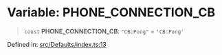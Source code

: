 # Variable: PHONE\_CONNECTION\_CB

> `const` **PHONE\_CONNECTION\_CB**: `"CB:Pong"` = `'CB:Pong'`

Defined in: [src/Defaults/index.ts:13](https://github.com/Fokusdotid/bail/blob/cf6cc85134e12081bc635cea02cc0eee74033a81/src/Defaults/index.ts#L13)
